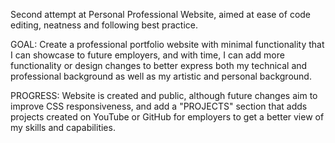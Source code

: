 Second attempt at Personal Professional Website, aimed at ease of code editing, neatness and following best practice.

GOAL: Create a professional portfolio website with minimal functionality that I can showcase to future employers, 
and with time, I can add more functionality or design changes to better express both my technical and professional
background as well as my artistic and personal background.

PROGRESS: Website is created and public, although future changes aim to improve CSS responsiveness, and add
a "PROJECTS" section that adds projects created on YouTube or GitHub for employers to get a better view of my
skills and capabilities.
